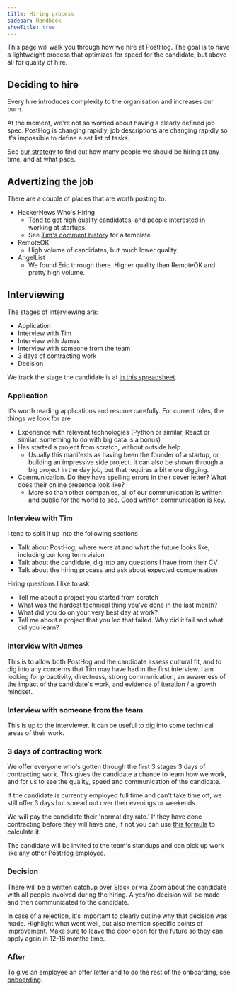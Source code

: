 ```yaml
---
title: Hiring process
sidebar: Handbook
showTitle: true
---
```


This page will walk you through how we hire at PostHog. The goal is to have a lightweight process that optimizes for speed for the candidate, but above all for quality of hire.


## Deciding to hire

Every hire introduces complexity to the organisation and increases our burn.

At the moment, we're not so worried about having a clearly defined job spec. PostHog is changing rapidly, job descriptions are changing rapidly so it's impossible to define a set list of tasks.

See [our strategy](/handbook/strategy/strategy) to find out how many people we should be hiring at any time, and at what pace.

## Advertizing the job

There are a couple of places that are worth posting to:

- HackerNews Who's Hiring
  - Tend to get high quality candidates, and people interested in working at startups. 
  - See [Tim's comment history](https://news.ycombinator.com/threads?id=timgl) for a template
- RemoteOK
  - High volume of candidates, but much lower quality.
- AngelList
  - We found Eric through there. Higher quality than RemoteOK and pretty high volume.

## Interviewing

The stages of interviewing are:

- Application
- Interview with Tim
- Interview with James
- Interview with someone from the team
- 3 days of contracting work
- Decision

We track the stage the candidate is at [in this spreadsheet](https://docs.google.com/spreadsheets/d/1iiOj3t-8TfJDG0ZUuZbc0u_Ex72-ds6G75kppr6Igck/edit?usp=sharing).

### Application

It's worth reading applications and resume carefully. For current roles, the things we look for are

- Experience with relevant technologies (Python or similar, React or similar, something to do with big data is a bonus)
- Has started a project from scratch, without outside help
  - Usually this manifests as having been the founder of a startup, or building an impressive side project. It can also be shown through a big project in the day job, but that requires a bit more digging.
- Communication. Do they have spelling errors in their cover letter? What does their online presence look like?
  - More so than other companies, all of our communication is written and public for the world to see. Good written communication is key.

### Interview with Tim

I tend to split it up into the following sections
- Talk about PostHog, where were at and what the future looks like, including our long term vision
- Talk about the candidate, dig into any questions I have from their CV
- Talk about the hiring process and ask about expected compensation

Hiring questions I like to ask
- Tell me about a project you started from scratch
- What was the hardest technical thing you've done in the last month?
- What did you do on your very best day at work?
- Tell me about a project that you led that failed. Why did it fail and what did you learn?

### Interview with James

This is to allow both PostHog and the candidate assess cultural fit, and to dig into any concerns that Tim may have had in the first interview. I am looking for proactivity, directness, strong communication, an awareness of the impact of the candidate's work, and evidence of iteration / a growth mindset.

### Interview with someone from the team

This is up to the interviewer. It can be useful to dig into some technical areas of their work.

### 3 days of contracting work

We offer everyone who's gotten through the first 3 stages 3 days of contracting work. This gives the candidate a chance to learn how we work, and for us to see the quality, speed and communication of the candidate.

If the candidate is currently employed full time and can't take time off, we still offer 3 days but spread out over their evenings or weekends.

We will pay the candidate their 'normal day rate.' If they have done contracting before they will have one, if not you can use [this formula](https://www.ellwoodatfield.com/event/how-to-calculate-out-your-day-rate/) to calculate it.

The candidate will be invited to the team's standups and can pick up work like any other PostHog employee.

### Decision

There will be a written catchup over Slack or via Zoom about the candidate with all people involved during the hiring. A yes/no decision will be made and then communicated to the candidate. 

In case of a rejection, it's important to clearly outline why that decision was made. Highlight what went well, but also mention specific points of improvement. Make sure to leave the door open for the future so they can apply again in 12-18 months time.

### After

To give an employee an offer letter and to do the rest of the onboarding, see [onboarding](/handbook/people/onboarding).
